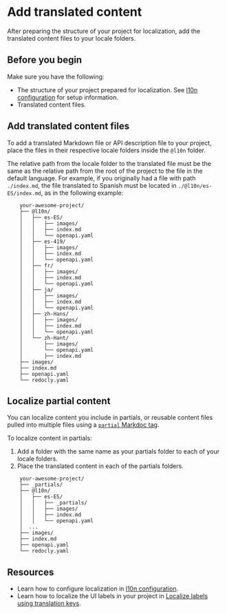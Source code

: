 # Add translated content

After preparing the structure of your project for localization, add the translated content files to your locale folders.

## Before you begin

Make sure you have the following:

- The structure of your project prepared for localization.
  See [l10n configuration](../../config/l10n.md) for setup information.
- Translated content files.

## Add translated content files

To add a translated Markdown file or API description file to your project, place the files in their respective locale folders inside the `@l10n` folder.

The relative path from the locale folder to the translated file must be the same as the relative path from the root of the project to the file in the default language.
For example, if you originally had a file with path `./index.md`, the file translated to Spanish must be located in `./@l10n/es-ES/index.md`, as in the following example:

```treeview {% title="Example file structure for localized content" %}
    your-awesome-project/
    ├── @l10n/
    │   ├── es-ES/
    │   │   ├── images/
    │   │   ├── index.md
    │   │   └── openapi.yaml   
    │   ├── es-419/
    │   │   ├── images/
    │   │   ├── index.md
    │   │   └── openapi.yaml
    │   ├── fr/
    │   │   ├── images/
    │   │   ├── index.md
    │   │   └── openapi.yaml
    │   ├── ja/
    │   │   ├── images/
    │   │   ├── index.md
    │   │   └── openapi.yaml
    │   ├── zh-Hans/
    │   │   ├── images/
    │   │   ├── index.md
    │   │   └── openapi.yaml
    │   └── zh-Hant/
    │       ├── images/
    │       └── openapi.yaml
    │       ├── index.md
    ├── images/
    ├── index.md
    ├── openapi.yaml
    └── redocly.yaml
```

## Localize partial content

You can localize content you include in partials, or reusable content files pulled into multiple files using a [`partial` Markdoc tag](https://redocly.com/docs/learn-markdoc/tags/partial).

To localize content in partials:

1. Add a folder with the same name as your partials folder to each of your locale folders.
2. Place the translated content in each of the partials folders.

```treeview {% title="Example folder structure for localizing partials" %}
    your-awesome-project/
    ├── _partials/
    ├── @l10n/
    │   ├── es-ES/
    │   │   ├── _partials/
    │   │   ├── images/
    │   │   ├── index.md
    │   │   └── openapi.yaml
    │  ... 
    ├── images/
    ├── index.md
    ├── openapi.yaml
    └── redocly.yaml
```

## Resources

* Learn how to configure localization in [l10n configuration](../../config/l10n.md).
* Learn how to localize the UI labels in your project in [Localize labels using translation keys](./localize-labels.md).
